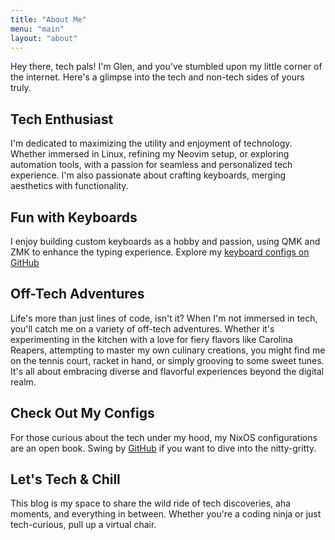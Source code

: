 ```yaml
---
title: "About Me"
menu: "main"
layout: "about"
---
```


Hey there, tech pals! I'm Glen, and you've stumbled upon my little corner of the internet. Here's a glimpse into the tech and non-tech sides of yours truly.

## Tech Enthusiast

I'm dedicated to maximizing the utility and enjoyment of technology. Whether immersed in Linux, refining my Neovim setup, or exploring automation tools, with a passion for seamless and personalized tech experience. I'm also passionate about crafting keyboards, merging aesthetics with functionality.

## Fun with Keyboards
I enjoy building custom keyboards as a hobby and passion, using QMK and ZMK to enhance the typing experience. Explore my [keyboard configs on GitHub](https://github.com/gwg313/zmk-configs)

## Off-Tech Adventures

Life's more than just lines of code, isn't it? When I'm not immersed in tech, you'll catch me on a variety of off-tech adventures. Whether it's experimenting in the kitchen with a love for fiery flavors like Carolina Reapers, attempting to master my own culinary creations, you might find me on the tennis court, racket in hand, or simply grooving to some sweet tunes. It's all about embracing diverse and flavorful experiences beyond the digital realm.

## Check Out My Configs

For those curious about the tech under my hood, my NixOS configurations are an open book. Swing by [GitHub](https://github.com/gwg313/nixos-config) if you want to dive into the nitty-gritty.

## Let's Tech & Chill

This blog is my space to share the wild ride of tech discoveries, aha moments, and everything in between. Whether you're a coding ninja or just tech-curious, pull up a virtual chair.
